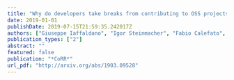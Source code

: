 ```yaml
---
title: "Why do developers take breaks from contributing to OSS projects? A preliminary analysis"
date: 2019-01-01
publishDate: 2019-07-15T21:59:35.242017Z
authors: ["Giuseppe Iaffaldano", "Igor Steinmacher", "Fabio Calefato", "Marco Aurélio Gerosa", "Filippo Lanubile"]
publication_types: ["2"]
abstract: ""
featured: false
publication: "*CoRR*"
url_pdf: "http://arxiv.org/abs/1903.09528"
---
```


